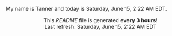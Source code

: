 My name is Tanner and today is Saturday, June 15, 2:22 AM EDT.

<p align="center">This <i>README</i> file is generated <b>every 3 hours</b>!</br>Last refresh: Saturday, June 15, 2:22 AM EDT<br /></p>
